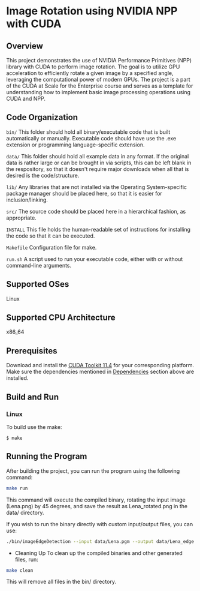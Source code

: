 # Image Rotation using NVIDIA NPP with CUDA

## Overview

This project demonstrates the use of NVIDIA Performance Primitives (NPP) library with CUDA to perform image rotation. The goal is to utilize GPU acceleration to efficiently rotate a given image by a specified angle, leveraging the computational power of modern GPUs. The project is a part of the CUDA at Scale for the Enterprise course and serves as a template for understanding how to implement basic image processing operations using CUDA and NPP.

## Code Organization

`bin/`
This folder should hold all binary/executable code that is built automatically or manually. Executable code should have use the .exe extension or programming language-specific extension.

`data/`
This folder should hold all example data in any format. If the original data is rather large or can be brought in via scripts, this can be left blank in the respository, so that it doesn't require major downloads when all that is desired is the code/structure.

`lib/`
Any libraries that are not installed via the Operating System-specific package manager should be placed here, so that it is easier for inclusion/linking.

`src/`
The source code should be placed here in a hierarchical fashion, as appropriate.

`INSTALL`
This file holds the human-readable set of instructions for installing the code so that it can be executed.

`Makefile`
Configuration file for make.

`run.sh`
A script used to run your executable code, either with or without command-line arguments.

## Supported OSes

Linux

## Supported CPU Architecture

x86_64

## Prerequisites

Download and install the [CUDA Toolkit 11.4](https://developer.nvidia.com/cuda-downloads) for your corresponding platform.
Make sure the dependencies mentioned in [Dependencies]() section above are installed.

## Build and Run

### Linux

To build use the make:

```
$ make
```

## Running the Program

After building the project, you can run the program using the following command:

```bash
make run
```

This command will execute the compiled binary, rotating the input image (Lena.png) by 45 degrees, and save the result as Lena_rotated.png in the data/ directory.

If you wish to run the binary directly with custom input/output files, you can use:

```bash
./bin/imageEdgeDetection --input data/Lena.pgm --output data/Lena_edge.pgm
```

- Cleaning Up
  To clean up the compiled binaries and other generated files, run:

```bash
make clean
```

This will remove all files in the bin/ directory.
